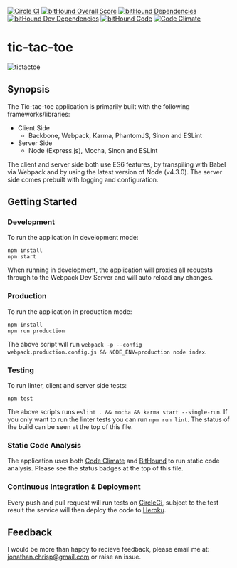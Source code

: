 [![Circle CI](https://circleci.com/gh/jonathanchrisp/tictactoe.svg?style=svg&circle-token=960481d1d2f3dbe7540f32ccd067690942ef745c)](https://circleci.com/gh/jonathanchrisp/tictactoe)
[![bitHound Overall Score](https://www.bithound.io/github/jonathanchrisp/tictactoe/badges/score.svg)](https://www.bithound.io/github/jonathanchrisp/tictactoe)
[![bitHound Dependencies](https://www.bithound.io/github/jonathanchrisp/tictactoe/badges/dependencies.svg)](https://www.bithound.io/github/jonathanchrisp/tictactoe/master/dependencies/npm)
[![bitHound Dev Dependencies](https://www.bithound.io/github/jonathanchrisp/tictactoe/badges/devDependencies.svg)](https://www.bithound.io/github/jonathanchrisp/tictactoe/master/dependencies/npm)
[![bitHound Code](https://www.bithound.io/github/jonathanchrisp/tictactoe/badges/code.svg)](https://www.bithound.io/github/jonathanchrisp/tictactoe)
[![Code Climate](https://codeclimate.com/github/jonathanchrisp/tictactoe/badges/gpa.svg)](https://codeclimate.com/github/jonathanchrisp/tictactoe)

# tic-tac-toe

![tictactoe](https://cloud.githubusercontent.com/assets/406799/13043596/ec8e86fc-d37d-11e5-8068-243c293a4d08.png)

## Synopsis
The Tic-tac-toe application is primarily built with the following frameworks/libraries:

* Client Side 
    * Backbone, Webpack, Karma, PhantomJS, Sinon and ESLint
* Server Side
    * Node (Express.js), Mocha, Sinon and ESLint

The client and server side both use ES6 features, by transpiling with Babel via Webpack and by using the latest version of Node (v4.3.0). The server side comes prebuilt with logging and configuration.

## Getting Started
### Development
To run the application in development mode:
```
npm install 
npm start
```
When running in development, the application will proxies all requests through to the Webpack Dev Server and will auto reload any changes.

### Production
To run the application in production mode:
```
npm install
npm run production
```
The above script will run `webpack -p --config webpack.production.config.js && NODE_ENV=production node index`.

### Testing
To run linter, client and server side tests:
```
npm test
```
The above scripts runs `eslint . && mocha && karma start --single-run`. If you only want to run the linter tests you can run `npm run lint`. The status of the build can be seen at the top of this file.

### Static Code Analysis
The application uses both [Code Climate](https://codeclimate.com/github/jonathanchrisp/tictactoe) and [BitHound](https://www.bithound.io/github/jonathanchrisp/tictactoe) to run static code analysis. Please see the status badges at the top of this file.

### Continuous Integration & Deployment
Every push and pull request will run tests on [CircleCi](https://circleci.com/gh/jonathanchrisp/tictactoe), subject to the test result the service will then deploy the code to [Heroku](https://tictactoe-jonathanchrisp.herokuapp.com/).

## Feedback
I would be more than happy to recieve feedback, please email me at: jonathan.chrisp@gmail.com or raise an issue.
